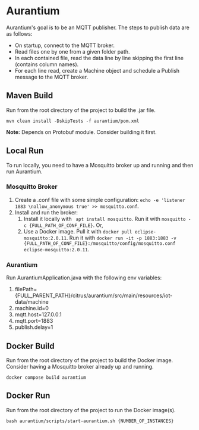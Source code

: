 # Aurantium

Aurantium's goal is to be an MQTT publisher. The steps to publish data are as follows:

- On startup, connect to the MQTT broker.
- Read files one by one from a given folder path.
- In each contained file, read the data line by line skipping the first line (contains column names).
- For each line read, create a Machine object and schedule a Publish message to the MQTT broker.

## Maven Build

Run from the root directory of the project to build the .jar file.

``` mvn clean install -DskipTests -f aurantium/pom.xml ```

__Note:__ Depends on Protobuf module. Consider building it first.

## Local Run

To run locally, you need to have a Mosquitto broker up and running and then run Aurantium. 

### Mosquitto Broker

1. Create a .conf file with some simple configuration: ``` echo -e 'listener 1883 \nallow_anonymous true' >> mosquitto.conf ```.
2. Install and run the broker:
   1. Install it locally with ```  apt install mosquitto ```. Run it with ``` mosquitto -c {FULL_PATH_OF_CONF_FILE} ```. Or,
   2. Use a Docker image. Pull it with ``` docker pull eclipse-mosquitto:2.0.11 ```. Run it with ``` docker run -it -p 1883:1883 -v {FULL_PATH_OF_CONF_FILE}:/mosquitto/config/mosquitto.conf eclipse-mosquitto:2.0.11 ```. 

### Aurantium

Run AurantiumApplication.java with the following env variables:
   1. filePath={FULL_PARENT_PATH}/citrus/aurantium/src/main/resources/iot-data/machine
   2. machine.id=0
   3. mqtt.host=127.0.0.1
   4. mqtt.port=1883
   5. publish.delay=1


## Docker Build

Run from the root directory of the project to build the Docker image. Consider having a Mosquitto broker already up and running.

``` docker compose build aurantium ```

## Docker Run

Run from the root directory of the project to run the Docker image(s).

``` bash aurantium/scripts/start-aurantium.sh {NUMBER_OF_INSTANCES} ```